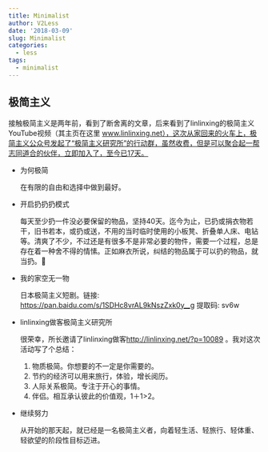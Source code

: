 ```yaml
---
title: Minimalist
author: V2Less
date: '2018-03-09'
slug: Minimalist
categories:
  - less
tags:
  - minimalist
---
```


## 极简主义

接触极简主义是两年前，看到了断舍离的文章，后来看到了linlinxing的极简主义YouTube视频（其主页在这里 www.linlinxing.net），这次从家回来的火车上，极简主义公众号发起了“极简主义研究所”的行动群，虽然收费，但是可以聚合起一帮志同道合的伙伴，立即加入了，至今已17天。

* 为何极简

  在有限的自由和选择中做到最好。

* 开启扔扔扔模式

  每天至少扔一件没必要保留的物品，坚持40天。迄今为止，已扔或捐衣物若干，旧书若本，或扔或送，不用的当时临时使用的小板凳、折叠单人床、电钻等。清爽了不少，不过还是有很多不是非常必要的物件，需要一个过程，总是存在着一种舍不得的情愫。正如麻衣所说，纠结的物品属于可以扔的物品，就当扔。💪

* 我的家空无一物

  日本极简主义短剧。链接: https://pan.baidu.com/s/1SDHc8vrAL9kNszZxk0y__g 提取码: sv6w

* linlinxing做客极简主义研究所

  很荣幸，所长邀请了linlinxing做客<http://linlinxing.net/?p=10089> 。我对这次活动写了个总结：

  1. 物质极简。你想要的不一定是你需要的。
  2. 节约的经济可以用来旅行，体验，增长阅历。
  3. 人际关系极简。专注于开心的事情。
  4. 伴侣。相互承认彼此的价值观，1＋1>2。

* 继续努力

  从开始的那天起，就已经是一名极简主义者，向着轻生活、轻旅行、轻体重、轻欲望的阶段性目标迈进。

